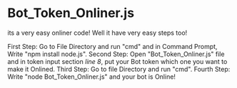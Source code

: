 # Bot_Token_Onliner.js

its a very easy onliner code!
	Well it have very easy steps too!

First Step: Go to File Directory and run "cmd" and in Command Prompt, Write "npm install node.js". 
	Second Step: Open "Bot_Token_Onliner.js" file and in token input section _line 8_, put your Bot token which one you want to make it Onlined.
		Third Step: Go to file Directory and run "cmd". 
			Fourth Step: Write "node Bot_Token_Onliner.js" and your bot is Online! 
